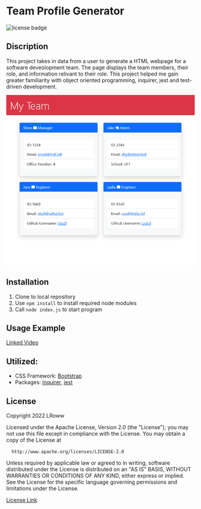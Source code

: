 # Team Profile Generator
  ![license badge](https://img.shields.io/badge/license-Apache-blue)

  ## Discription
  This project takes in data from a user to generate a HTML webpage for a software deveolopment team. The page displays the team members, their role, and information relivant to their role. This project helped me gain greater familiarity with object oriented programming, inquirer, jest and test-driven development.
  
  ![screenshot](dist/screenshot.png)
  
  ## Installation
  1. Clone to local repository 
  2. Use `npm install` to install required node modules
  3. Call `node index.js` to start program

  ## Usage Example
  [Linked Video](https://drive.google.com/file/d/1ng5ubJabiz4X1O6ISdyz38kkiIJZUn1i/view)

  ## Utilized: 
  - CSS Framework: [Bootstrap](https://getbootstrap.com/)
  - Packages: [inquirer](https://www.npmjs.com/package/inquirer), [jest](https://www.npmjs.com/package/jest)

  ## License
  Copyright 2022 LRoww

  Licensed under the Apache License, Version 2.0 (the "License");
  you may not use this file except in compliance with the License.
  You may obtain a copy of the License at
  
      http://www.apache.org/licenses/LICENSE-2.0
  
  Unless required by applicable law or agreed to in writing, software
  distributed under the License is distributed on an "AS IS" BASIS,
  WITHOUT WARRANTIES OR CONDITIONS OF ANY KIND, either express or implied.
  See the License for the specific language governing permissions and
  limitations under the License.
    
  [License Link](http://www.apache.org/licenses/LICENSE-2.0)
  
